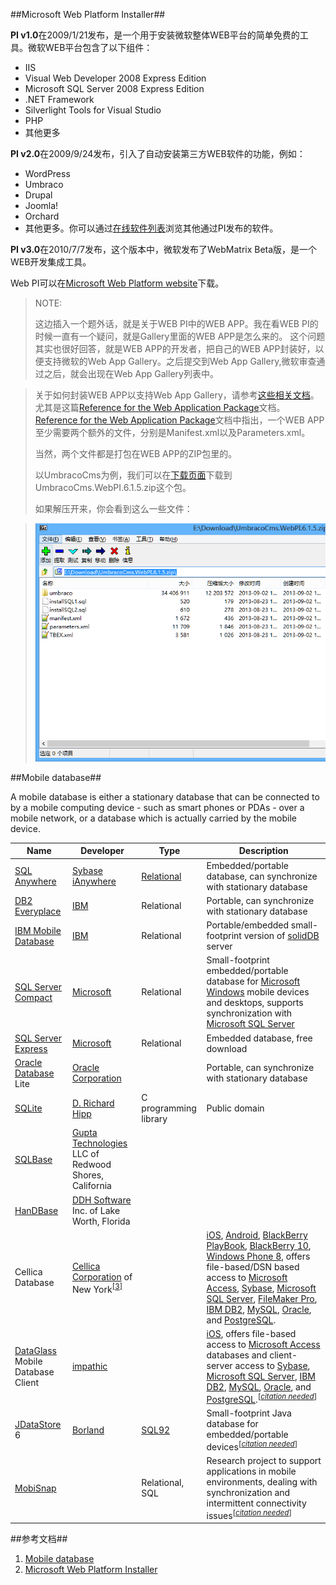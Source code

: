 ##Microsoft Web Platform Installer##

**PI v1.0**在2009/1/21发布，是一个用于安装微软整体WEB平台的简单免费的工具。微软WEB平台包含了以下组件：

+	IIS
+	Visual Web Developer 2008 Express Edition
+	Microsoft SQL Server 2008 Express Edition
+	.NET Framework
+	Silverlight Tools for Visual Studio
+	PHP
+	其他更多

**PI v2.0**在2009/9/24发布，引入了自动安装第三方WEB软件的功能，例如：

+	WordPress
+	Umbraco
+	Drupal
+	Joomla!
+	Orchard
+	其他更多。你可以通过[在线软件列表](http://www.microsoft.com/web/gallery/)浏览其他通过PI发布的软件。

**PI v3.0**在2010/7/7发布，这个版本中，微软发布了WebMatrix Beta版，是一个WEB开发集成工具。

Web PI可以在[Microsoft Web Platform website](http://www.microsoft.com/web/)下载。

>NOTE:
>
>这边插入一个题外话，就是关于WEB PI中的WEB APP。我在看WEB PI的时候一直有一个疑问，就是Gallery里面的WEB APP是怎么来的。
>这个问题其实也很好回答，就是WEB APP的开发者，把自己的WEB APP封装好，以便支持微软的Web App Gallery。之后提交到Web App Gallery,微软审查通过之后，就会出现在Web App Gallery列表中。

>关于如何封装WEB APP以支持Web App Gallery，请参考[这些相关文档](http://www.iis.net/learn/develop/windows-web-application-gallery)。尤其是这篇[Reference for the Web Application Package](http://www.iis.net/learn/develop/windows-web-application-gallery/reference-for-the-web-application-package)文档。
>[Reference for the Web Application Package](http://www.iis.net/learn/develop/windows-web-application-gallery/reference-for-the-web-application-package)文档中指出，一个WEB APP至少需要两个额外的文件，分别是Manifest.xml以及Parameters.xml。
>
>当然，两个文件都是打包在WEB APP的ZIP包里的。
>
>以UmbracoCms为例，我们可以在[下载页面](http://our.umbraco.org/contribute/releases/615)下载到UmbracoCms.WebPI.6.1.5.zip这个包。
>
>如果解压开来，你会看到这么一些文件：

>![UmbracoCms-WebPI-6.1.5](./UmbracoCms-WebPI-6.1.5.png)

##Mobile database##

A mobile database is either a stationary database that can be connected to by a mobile computing device - such as smart phones or PDAs - over a mobile network, or a database which is actually carried by the mobile device.

<table>
<thead><tr>
<th class="headerSort" tabindex="0" role="columnheader button" title="Sort ascending">Name</th>
<th class="headerSort" tabindex="0" role="columnheader button" title="Sort ascending">Developer</th>
<th class="headerSort" tabindex="0" role="columnheader button" title="Sort ascending">Type</th>
<th class="headerSort" tabindex="0" role="columnheader button" title="Sort ascending">Description</th>
</tr></thead><tbody>
<tr>
<td><a href="/wiki/SQL_Anywhere" title="SQL Anywhere">SQL Anywhere</a></td>
<td><a href="/wiki/Sybase_iAnywhere" title="Sybase iAnywhere">Sybase iAnywhere</a></td>
<td><a href="/wiki/Relational_database" title="Relational database">Relational</a></td>
<td>Embedded/portable database, can synchronize with stationary database</td>
</tr>
<tr>
<td><a href="/wiki/DB2_Everyplace" title="DB2 Everyplace" class="mw-redirect">DB2 Everyplace</a></td>
<td><a href="/wiki/IBM" title="IBM">IBM</a></td>
<td>Relational</td>
<td>Portable, can synchronize with stationary database</td>
</tr>
<tr>
<td><a href="/wiki/IBM_Mobile_Database" title="IBM Mobile Database" class="mw-redirect">IBM Mobile Database</a></td>
<td><a href="/wiki/IBM" title="IBM">IBM</a></td>
<td>Relational</td>
<td>Portable/embedded small-footprint version of <a href="/wiki/SolidDB" title="SolidDB">solidDB</a> server</td>
</tr>
<tr>
<td><a href="/wiki/SQL_Server_Compact" title="SQL Server Compact">SQL Server Compact</a></td>
<td><a href="/wiki/Microsoft" title="Microsoft">Microsoft</a></td>
<td>Relational</td>
<td>Small-footprint embedded/portable database for <a href="/wiki/Microsoft_Windows" title="Microsoft Windows">Microsoft Windows</a> mobile devices and desktops, supports synchronization with <a href="/wiki/Microsoft_SQL_Server" title="Microsoft SQL Server">Microsoft SQL Server</a></td>
</tr>
<tr>
<td><a href="/wiki/SQL_Server_Express" title="SQL Server Express">SQL Server Express</a></td>
<td><a href="/wiki/Microsoft" title="Microsoft">Microsoft</a></td>
<td>Relational</td>
<td>Embedded database, free download</td>
</tr>
<tr>
<td><a href="/wiki/Oracle_Database" title="Oracle Database">Oracle Database</a> Lite</td>
<td><a href="/wiki/Oracle_Corporation" title="Oracle Corporation">Oracle Corporation</a></td>
<td></td>
<td>Portable, can synchronize with stationary database</td>
</tr>
<tr>
<td><a href="/wiki/SQLite" title="SQLite">SQLite</a></td>
<td><a href="/wiki/D._Richard_Hipp" title="D. Richard Hipp">D. Richard Hipp</a></td>
<td>C programming library</td>
<td>Public domain</td>
</tr>
<tr>
<td><a href="/wiki/SQLBase" title="SQLBase" class="mw-redirect">SQLBase</a></td>
<td><a href="/wiki/Gupta_Technologies" title="Gupta Technologies">Gupta Technologies</a> LLC of Redwood Shores, California</td>
<td></td>
<td></td>
</tr>
<tr>
<td><a href="/w/index.php?title=HanDBase&amp;action=edit&amp;redlink=1" class="new" title="HanDBase (page does not exist)">HanDBase</a></td>
<td><a href="/w/index.php?title=DDH_Software&amp;action=edit&amp;redlink=1" class="new" title="DDH Software (page does not exist)">DDH Software</a> Inc. of Lake Worth, Florida</td>
<td></td>
<td></td>
</tr>
<tr>
<td>Cellica Database</td>
<td><a href="/w/index.php?title=Cellica_Corporation&amp;action=edit&amp;redlink=1" class="new" title="Cellica Corporation (page does not exist)">Cellica Corporation</a> of New York<sup id="cite_ref-3" class="reference"><a href="#cite_note-3"><span>[</span>3<span>]</span></a></sup></td>
<td></td>
<td><a href="/wiki/IOS" title="IOS">iOS</a>, <a href="/wiki/Android_(operating_system)" title="Android (operating system)">Android</a>, <a href="/wiki/BlackBerry_PlayBook" title="BlackBerry PlayBook">BlackBerry PlayBook</a>, <a href="/wiki/BlackBerry_10" title="BlackBerry 10">BlackBerry 10</a>, <a href="/wiki/Windows_Phone_8" title="Windows Phone 8">Windows Phone 8</a>, offers file-based/DSN based access to <a href="/wiki/Microsoft_Access" title="Microsoft Access">Microsoft Access</a>, <a href="/wiki/Sybase" title="Sybase">Sybase</a>, <a href="/wiki/Microsoft_SQL_Server" title="Microsoft SQL Server">Microsoft SQL Server</a>, <a href="/wiki/FileMaker_Pro" title="FileMaker Pro" class="mw-redirect">FileMaker Pro</a>, <a href="/wiki/IBM_DB2" title="IBM DB2">IBM DB2</a>, <a href="/wiki/MySQL" title="MySQL">MySQL</a>, <a href="/wiki/Oracle_database" title="Oracle database" class="mw-redirect">Oracle</a>, and <a href="/wiki/PostgreSQL" title="PostgreSQL">PostgreSQL</a>.</td>
</tr>
<tr>
<td><a href="/w/index.php?title=DataGlass&amp;action=edit&amp;redlink=1" class="new" title="DataGlass (page does not exist)">DataGlass</a> Mobile Database Client</td>
<td><a href="/w/index.php?title=Impathic&amp;action=edit&amp;redlink=1" class="new" title="Impathic (page does not exist)">impathic</a></td>
<td></td>
<td><a href="/wiki/IOS" title="IOS">iOS</a>, offers file-based access to <a href="/wiki/Microsoft_Access" title="Microsoft Access">Microsoft Access</a> databases and client-server access to <a href="/wiki/Sybase" title="Sybase">Sybase</a>, <a href="/wiki/Microsoft_SQL_Server" title="Microsoft SQL Server">Microsoft SQL Server</a>, <a href="/wiki/IBM_DB2" title="IBM DB2">IBM DB2</a>, <a href="/wiki/MySQL" title="MySQL">MySQL</a>, <a href="/wiki/Oracle_database" title="Oracle database" class="mw-redirect">Oracle</a>, and <a href="/wiki/PostgreSQL" title="PostgreSQL">PostgreSQL</a>.<sup class="Template-Fact" style="white-space:nowrap;">[<i><a href="/wiki/Wikipedia:Citation_needed" title="Wikipedia:Citation needed"><span title="This claim needs references to reliable sources. (March 2013)">citation needed</span></a></i>]</sup></td>
</tr>
<tr>
<td><a href="/w/index.php?title=JDataStore&amp;action=edit&amp;redlink=1" class="new" title="JDataStore (page does not exist)">JDataStore</a> 6</td>
<td><a href="/wiki/Borland" title="Borland">Borland</a></td>
<td><a href="/wiki/SQL92" title="SQL92" class="mw-redirect">SQL92</a></td>
<td>Small-footprint Java database for embedded/portable devices<sup class="Template-Fact" style="white-space:nowrap;">[<i><a href="/wiki/Wikipedia:Citation_needed" title="Wikipedia:Citation needed"><span title="This claim needs references to reliable sources. (March 2013)">citation needed</span></a></i>]</sup></td>
</tr>
<tr>
<td><a href="/w/index.php?title=MobiSnap&amp;action=edit&amp;redlink=1" class="new" title="MobiSnap (page does not exist)">MobiSnap</a></td>
<td></td>
<td>Relational, SQL</td>
<td>Research project to support applications in mobile environments, dealing with synchronization and intermittent connectivity issues<sup class="Template-Fact" style="white-space:nowrap;">[<i><a href="/wiki/Wikipedia:Citation_needed" title="Wikipedia:Citation needed"><span title="This claim needs references to reliable sources. (March 2013)">citation needed</span></a></i>]</sup></td>
</tr>
</tbody><tfoot></tfoot></table>


##参考文档##

1.	[Mobile database](http://en.wikipedia.org/wiki/Mobile_database)
2.	[Microsoft Web Platform Installer](http://en.wikipedia.org/wiki/Microsoft_Web_Platform_Installer)
